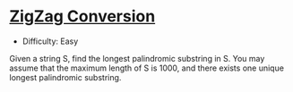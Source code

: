 [ZigZag Conversion](https://leetcode.com/problems/zigzag-conversion/)
========
- Difficulty: Easy

Given a string S, find the longest palindromic substring in S. You may assume that the maximum length of S is 1000, and there exists one unique longest palindromic substring.
